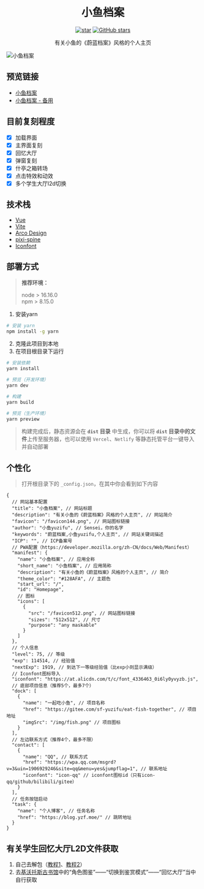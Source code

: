 <h1 align="center">小鱼档案</h1>

<p align="center">
<a href='https://gitee.com/sf-yuzifu/homepage/stargazers'><img src='https://gitee.com/sf-yuzifu/homepage/badge/star.svg?theme=dark' alt='star' /></a>
<a href='https://github.com/sf-yuzifu/homepage/stargazers'><img alt="GitHub stars" src="https://img.shields.io/github/stars/sf-yuzifu/homepage?style=social"></a>
</p>

<div align="center">有关小鱼的《蔚蓝档案》风格的个人主页</div>

![小鱼档案](shots/main.jpeg)

## 预览链接
- [小鱼档案](https://yzf.moe)
- [小鱼档案 - 备用](https://yuzifu.top/)

## 目前复刻程度
- [x] 加载界面
- [x] 主界面复刻
- [x] 回忆大厅
- [x] 弹窗复刻
- [x] 什亭之箱转场
- [x] 点击特效和动效
- [x] 多个学生大厅l2d切换

## 技术栈

- [Vue](https://cn.vuejs.org/)
- [Vite](https://vitejs.cn/vite3-cn/)
- [Arco Design](https://arco.design/)
- [pixi-spine](https://github.com/pixijs/spine)
- [Iconfont](https://www.iconfont.cn/)

## 部署方式

> **推荐环境：**
> 
> node > 16.16.0  
> npm > 8.15.0

1. 安装yarn
```bash
# 安装 yarn
npm install -g yarn
```
2. 克隆此项目到本地
3. 在项目根目录下运行
```bash
# 安装依赖
yarn install

# 预览（开发环境）
yarn dev

# 构建
yarn build

# 预览（生产环境）
yarn preview
```
> 构建完成后，静态资源会在 **`dist` 目录** 中生成，你可以将 **`dist` 目录中的文件**上传至服务器，也可以使用 `Vercel`、`Netlify` 等静态托管平台一键导入并自动部署

## 个性化
> 打开根目录下的 `_config.json`，在其中你会看到如下内容

```json5
{
  // 网站基本配置
  "title": "小鱼档案", // 网站标题
  "description": "有关小鱼的《蔚蓝档案》风格的个人主页", // 网站简介
  "favicon": "/favicon144.png", // 网站图标链接
  "author": "小鱼yuzifu", // Sensei，你的名字
  "keywords": "蔚蓝档案,小鱼yuzifu,个人主页", // 网站关键词描述
  "ICP": "", // ICP备案号
  // PWA配置（https://developer.mozilla.org/zh-CN/docs/Web/Manifest）
  "manifest": {
    "name": "小鱼档案", // 应用全称
    "short_name": "小鱼档案", // 应用简称
    "description": "有关小鱼的《蔚蓝档案》风格的个人主页", // 简介
    "theme_color": "#128AFA", // 主题色
    "start_url": "/",
    "id": "Homepage",
    // 图标
    "icons": [
      {
        "src": "/favicon512.png", // 网站图标链接
        "sizes": "512x512", // 尺寸
        "purpose": "any maskable"
      }
    ]
  },
  // 个人信息
  "level": 75, // 等级
  "exp": 114514, // 经验值
  "nextExp": 1919, // 到达下一等级经验值（比exp小则显示满级）
  // Iconfont图标导入
  "iconfont": "https://at.alicdn.com/t/c/font_4336463_0i6ly0yvyzb.js",
  // 底部项目信息（推荐5个，最多7个）
  "dock": [
    {
      "name": "一起吃小鱼", // 项目名称
      "href": "https://gitee.com/sf-yuzifu/eat-fish-together", // 项目地址
      "imgSrc": "/img/fish.png" // 项目图标
    }
  ],
  // 左边联系方式（推荐4个，最多不限）
  "contact": [
    {
      "name": "QQ", // 联系方式
      "href": "https://wpa.qq.com/msgrd?v=3&uin=1906929246&site=qq&menu=yes&jumpflag=1", // 联系地址
      "iconfont": "icon-qq" // iconfont图标id（只有icon-qq/github/bilibili/gitee）
    }
  ],
  // 任务按钮启动
  "task": {
    "name": "个人博客", // 任务名称
    "href": "https://blog.yzf.moe/" // 跳转地址
  }
}
```

## 有关学生回忆大厅L2D文件获取
1. 自己去解包（[教程1](https://www.bilibili.com/read/cv15934670/)、[教程2](https://www.bilibili.com/read/cv18073492/)）
2. 去[基沃托斯古书馆](https://kivo.wiki/)中的“角色图鉴”——“切换到鉴赏模式”——“回忆大厅”当中自行获取
